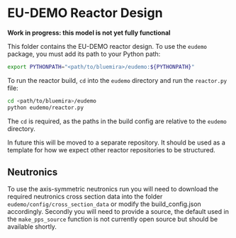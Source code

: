 # EU-DEMO Reactor Design

__Work in progress: this model is not yet fully functional__

This folder contains the EU-DEMO reactor design.
To use the `eudemo` package, you must add its path to your Python path:

```bash
export PYTHONPATH="<path/to/bluemira>/eudemo:${PYTHONPATH}"
```

To run the reactor build,
`cd` into the `eudemo` directory and run the `reactor.py` file:

```bash
cd <path/to/bluemira>/eudemo
python eudemo/reactor.py
```

The `cd` is required, as the paths in the build config are
relative to the `eudemo` directory.

In future this will be moved to a separate repository.
It should be used as a template for how we expect
other reactor repositories to be structured.

## Neutronics

To use the axis-symmetric neutronics run you will need to download the required neutronics cross section data into the folder `eudemo/config/cross_section_data` or modify the build_config.json accordingly. Secondly you will need to provide a source, the default used in the `make_pps_source` function is not currently open source but should be available shortly.
